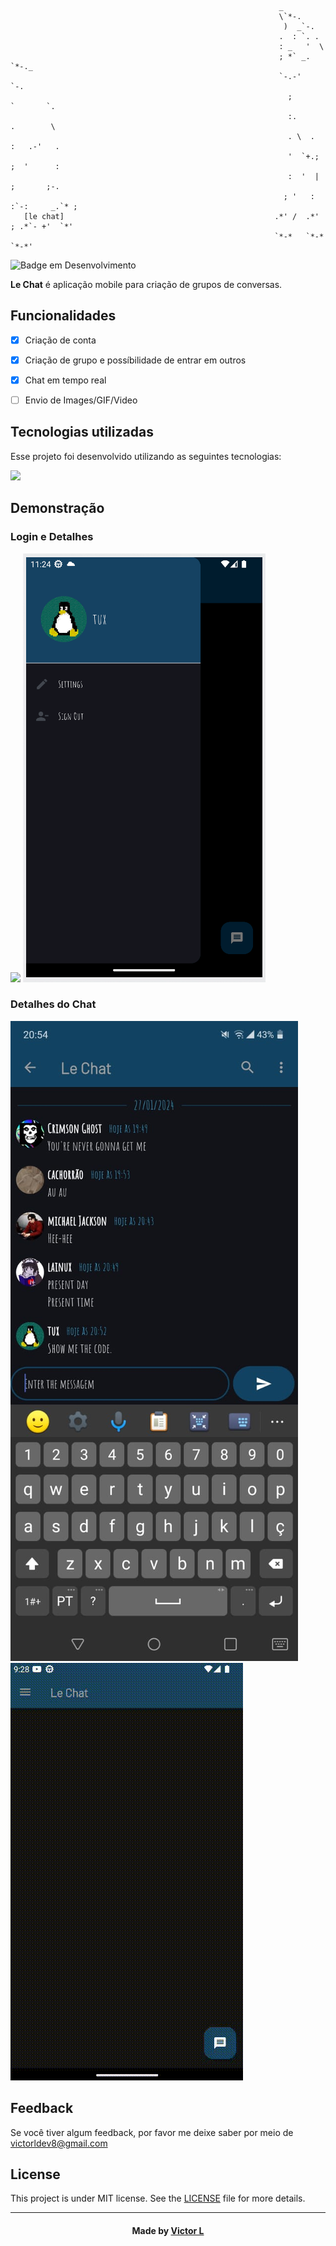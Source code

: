                                                                 _                       
                                                                \`*-.                   
                                                                 )  _`-.                
                                                                .  : `. .               
                                                                : _   '  \              
                                                                ; *` _.   `*-._         
                                                                `-.-'          `-.      
                                                                  ;       `       `.    
                                                                  :.       .        \   
                                                                  . \  .   :   .-'   .  
                                                                  '  `+.;  ;  '      :  
                                                                  :  '  |    ;       ;-.
                                                                 ; '   : :`-:     _.`* ;
       [le chat]                                               .*' /  .*' ; .*`- +'  `*'
                                                               `*-*   `*-*  `*-*'       
![Badge em Desenvolvimento](http://img.shields.io/static/v1?label=STATUS&message=DESENVOLVIMENTO&color=GREEN&style=for-the-badge)

<b>Le Chat</b> é aplicação mobile para criação de grupos de conversas.


## Funcionalidades

- [x] Criação de conta
- [x] Criação de grupo e possíbilidade de entrar em outros
- [x] Chat em tempo real
- [ ] Envio de Images/GIF/Video


## Tecnologias utilizadas
Esse projeto foi desenvolvido utilizando as seguintes tecnologias:

![](https://skillicons.dev/icons?i=dart,flutter,firebase)

## Demonstração

### Login e Detalhes
![](https://github.com/vlopess/Lechat/blob/master/images/g2.gif)
![](https://github.com/vlopess/Lechat/blob/master/images/t2.png)
### Detalhes do Chat
![](https://github.com/vlopess/Lechat/blob/master/images/t1.jpeg)
![](https://github.com/vlopess/Lechat/blob/master/images/t3.gif)


## Feedback

Se você tiver algum feedback, por favor me deixe saber por meio de victorldev8@gmail.com

## License

This project is under MIT license. See the [LICENSE](LICENSE.md) file for more details.

---
<h4 align="center">
    Made by <a href="github.com/vlopess" target="_blank">Victor L</a>
</h4>
